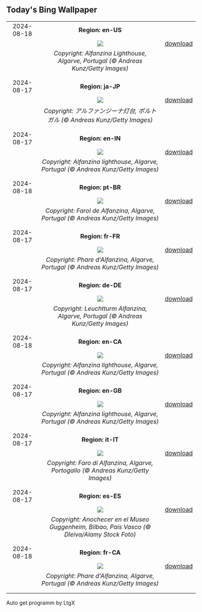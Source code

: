 ## Today's Bing Wallpaper
|      |      |      |
| :----: | :----: | :----: |
|2024-08-18|**Region: en-US**||
||![](https://www.bing.com/th?id=OHR.AlfanzinaLighthouse_EN-US9545750672_UHD.jpg&pid=hp&w=1152&h=648&rs=1&c=4)| [download](https://www.bing.com/th?id=OHR.AlfanzinaLighthouse_EN-US9545750672_UHD.jpg)|
||*Copyright: Alfanzina Lighthouse, Algarve, Portugal (© Andreas Kunz/Getty Images)*
||
|||
|2024-08-17|**Region: ja-JP**||
||![](https://www.bing.com/th?id=OHR.AlfanzinaLighthouse_JA-JP5005128092_UHD.jpg&pid=hp&w=1152&h=648&rs=1&c=4)| [download](https://www.bing.com/th?id=OHR.AlfanzinaLighthouse_JA-JP5005128092_UHD.jpg)|
||*Copyright: アルファンジーナ灯台, ポルトガル (© Andreas Kunz/Getty Images)*
||
|||
|2024-08-17|**Region: en-IN**||
||![](https://www.bing.com/th?id=OHR.AlfanzinaLighthouse_EN-IN9099733197_UHD.jpg&pid=hp&w=1152&h=648&rs=1&c=4)| [download](https://www.bing.com/th?id=OHR.AlfanzinaLighthouse_EN-IN9099733197_UHD.jpg)|
||*Copyright: Alfanzina lighthouse, Algarve, Portugal (© Andreas Kunz/Getty Images)*
||
|||
|2024-08-18|**Region: pt-BR**||
||![](https://www.bing.com/th?id=OHR.AlfanzinaLighthouse_PT-BR6712020565_UHD.jpg&pid=hp&w=1152&h=648&rs=1&c=4)| [download](https://www.bing.com/th?id=OHR.AlfanzinaLighthouse_PT-BR6712020565_UHD.jpg)|
||*Copyright: Farol de Alfanzina, Algarve, Portugal (© Andreas Kunz/Getty Images)*
||
|||
|2024-08-17|**Region: fr-FR**||
||![](https://www.bing.com/th?id=OHR.AlfanzinaLighthouse_FR-FR9974749595_UHD.jpg&pid=hp&w=1152&h=648&rs=1&c=4)| [download](https://www.bing.com/th?id=OHR.AlfanzinaLighthouse_FR-FR9974749595_UHD.jpg)|
||*Copyright: Phare d'Alfanzina, Algarve, Portugal (© Andreas Kunz/Getty Images)*
||
|||
|2024-08-17|**Region: de-DE**||
||![](https://www.bing.com/th?id=OHR.AlfanzinaLighthouse_DE-DE1525391215_UHD.jpg&pid=hp&w=1152&h=648&rs=1&c=4)| [download](https://www.bing.com/th?id=OHR.AlfanzinaLighthouse_DE-DE1525391215_UHD.jpg)|
||*Copyright: Leuchtturm Alfanzina, Algarve, Portugal (© Andreas Kunz/Getty Images)*
||
|||
|2024-08-18|**Region: en-CA**||
||![](https://www.bing.com/th?id=OHR.AlfanzinaLighthouse_EN-CA6912914796_UHD.jpg&pid=hp&w=1152&h=648&rs=1&c=4)| [download](https://www.bing.com/th?id=OHR.AlfanzinaLighthouse_EN-CA6912914796_UHD.jpg)|
||*Copyright: Alfanzina lighthouse, Algarve, Portugal (© Andreas Kunz/Getty Images)*
||
|||
|2024-08-17|**Region: en-GB**||
||![](https://www.bing.com/th?id=OHR.AlfanzinaLighthouse_EN-GB7045122942_UHD.jpg&pid=hp&w=1152&h=648&rs=1&c=4)| [download](https://www.bing.com/th?id=OHR.AlfanzinaLighthouse_EN-GB7045122942_UHD.jpg)|
||*Copyright: Alfanzina lighthouse, Algarve, Portugal (© Andreas Kunz/Getty Images)*
||
|||
|2024-08-17|**Region: it-IT**||
||![](https://www.bing.com/th?id=OHR.AlfanzinaLighthouse_IT-IT5068594687_UHD.jpg&pid=hp&w=1152&h=648&rs=1&c=4)| [download](https://www.bing.com/th?id=OHR.AlfanzinaLighthouse_IT-IT5068594687_UHD.jpg)|
||*Copyright: Faro di Alfanzina, Algarve, Portogallo (© Andreas Kunz/Getty Images)*
||
|||
|2024-08-17|**Region: es-ES**||
||![](https://www.bing.com/th?id=OHR.SemanaGrandeBilbao_ES-ES1226526692_UHD.jpg&pid=hp&w=1152&h=648&rs=1&c=4)| [download](https://www.bing.com/th?id=OHR.SemanaGrandeBilbao_ES-ES1226526692_UHD.jpg)|
||*Copyright: Anochecer en el Museo Guggenheim, Bilbao, País Vasco (© Dleiva/Alamy Stock Foto)*
||
|||
|2024-08-18|**Region: fr-CA**||
||![](https://www.bing.com/th?id=OHR.AlfanzinaLighthouse_FR-CA6758531395_UHD.jpg&pid=hp&w=1152&h=648&rs=1&c=4)| [download](https://www.bing.com/th?id=OHR.AlfanzinaLighthouse_FR-CA6758531395_UHD.jpg)|
||*Copyright: Phare d'Alfanzina, Algarve, Portugal (© Andreas Kunz/Getty Images)*
||
|||

Auto get programm by LtgX

